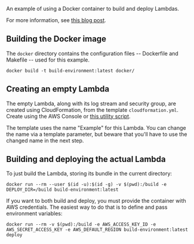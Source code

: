 An example of using a Docker container to build and deploy Lambdas.

For more information, see [this blog post]().


## Building the Docker image

The `docker` directory contains the configuration files -- Dockerfile and Makefile -- used for
this example.

```
docker build -t build-environment:latest docker/
```


## Creating an empty Lambda

The empty Lambda, along with its log stream and security group, are created using CloudFormation, from the
template `cloudformation.yml`. Create using the AWS Console or
[this utility script](https://github.com/kdgregory/aws-misc/blob/trunk/utils/cf-runner.py).

The template uses the name "Example" for this Lambda. You can change the name via a template
parameter, but beware that you'll have to use the changed name in the next step.


## Building and deploying the actual Lambda

To just build the Lambda, storing its bundle in the current directory:

```
docker run --rm --user $(id -u):$(id -g) -v $(pwd):/build -e DEPLOY_DIR=/build build-environment:latest

```

If you want to both build and deploy, you must provide the container with AWS credentials. The easiest
way to do that is to define and pass environment variables:

```
docker run --rm -v $(pwd):/build -e AWS_ACCESS_KEY_ID -e AWS_SECRET_ACCESS_KEY -e AWS_DEFAULT_REGION build-environment:latest deploy
```
